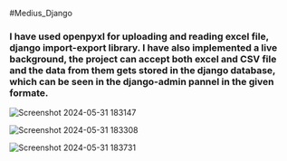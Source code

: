 #Medius_Django

### I have used openpyxl for uploading and reading excel file, django import-export library. I have also implemented a live background, the project can accept both excel and CSV file and the data from them gets stored in the django database, which can be seen in the django-admin pannel in the given formate.

![Screenshot 2024-05-31 183147](https://github.com/Amarendra22/Medius_Django/assets/120000271/82ba4e65-9ad3-4d33-a340-d1ea5aa47fc7)

![Screenshot 2024-05-31 183308](https://github.com/Amarendra22/Medius_Django/assets/120000271/1acdd712-dfea-4661-8536-924386bf6b41)

![Screenshot 2024-05-31 183731](https://github.com/Amarendra22/Medius_Django/assets/120000271/f1550ba9-0e8c-413c-87e2-faa1b864b516)
